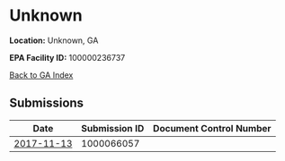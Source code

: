 # Unknown

**Location:** Unknown, GA

**EPA Facility ID:** 100000236737

[Back to GA Index](../../index.md)

## Submissions

| Date | Submission ID | Document Control Number |
|------|--------------|-------------------------|
| [2017-11-13](submissions/1000066057.md) | 1000066057 |  |
